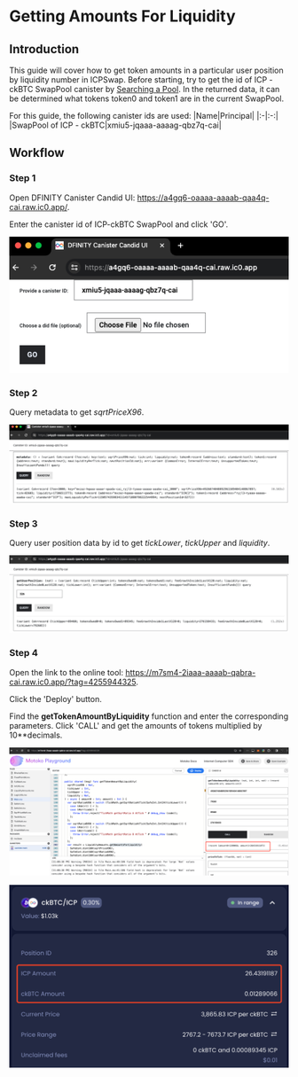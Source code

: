 # Getting Amounts For Liquidity

## Introduction

This guide will cover how to get token amounts in a particular user position by liquidity number in ICPSwap. Before starting, try to get the id of ICP - ckBTC SwapPool canister by [Searching a Pool](../../01.SwapFactory/01.Searching_a_Pool.md). In the returned data, it can be determined what tokens token0 and token1 are in the current SwapPool.

For this guide, the following canister ids are used:
|Name|Principal|
|:-|:-:|
|SwapPool of ICP - ckBTC|xmiu5-jqaaa-aaaag-qbz7q-cai|

## Workflow

### Step 1
Open DFINITY Canister Candid UI: https://a4gq6-oaaaa-aaaab-qaa4q-cai.raw.ic0.app/.

Enter the canister id of ICP-ckBTC SwapPool and click 'GO'.

![DFINITY Canister Candid UI](../../_img/get_amounts_for_liquidity_1.png)

### Step 2
Query metadata to get *sqrtPriceX96*.

![Query metadata](../../_img/get_amounts_for_liquidity_2.png)

### Step 3
Query user position data by id to get *tickLower*, *tickUpper* and *liquidity*.

![Query user position by id](../../_img/get_amounts_for_liquidity_3.png)

### Step 4
Open the link to the online tool: https://m7sm4-2iaaa-aaaab-qabra-cai.raw.ic0.app/?tag=4255944325.

Click the 'Deploy' button.

Find the **getTokenAmountByLiquidity** function and enter the corresponding parameters. Click 'CALL' and get the amounts of tokens multiplied by 10**decimals.

![Call getTokenAmountByLiquidity](../../_img/get_amounts_for_liquidity_4.png)

![Front-end data](../../_img/get_amounts_for_liquidity_5.png)